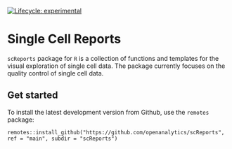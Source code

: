 [![Lifecycle:
experimental](https://img.shields.io/badge/lifecycle-experimental-orange.svg)](https://lifecycle.r-lib.org/articles/stages.html)

# Single Cell Reports

`scReports` package for `R` is a collection of functions and templates for the visual exploration of single cell data. The package currently focuses on the quality control of single cell data. 

## Get started

To install the latest development version from Github, use the `remotes` package:

```
remotes::install_github("https://github.com/openanalytics/scReports", ref = "main", subdir = "scReports")
```
